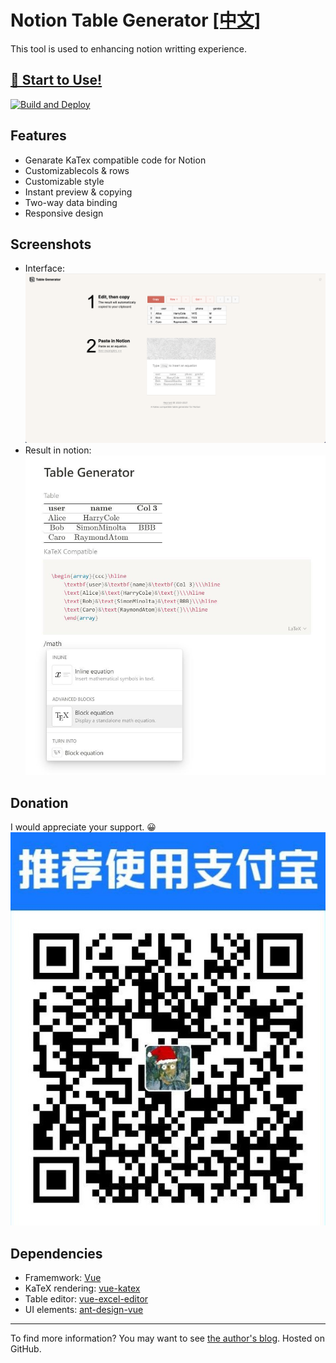 # Notion Table Generator [[中文]](https://github.com/reycn/notion-table/blob/master/README-ZH.MD)

This tool is used to enhancing notion writting experience.

## [🎈 Start to Use!](https://tab.quoth.win/)

[![Build and Deploy](https://github.com/reycn/notion-table/workflows/Build%20and%20Deploy/badge.svg)](https://github.com/reycn/notion-table/actions)

## Features

- Genarate KaTex compatible code for Notion
- Customizablecols & rows
- Customizable style
- Instant preview & copying
- Two-way data binding
- Responsive design

## Screenshots

- Interface:
  ![](https://github.com/reycn/notion-table/blob/master/img/preview.png?raw=true)
- Result in notion:
  ![](https://github.com/reycn/notion-table/blob/master/img/notion.jpg?raw=true)

## Donation

I would appreciate your support. 😀
![](https://github.com/reycn/notion-table/blob/master/img/donate.jpg?raw=true)

## Dependencies

- Framemwork: [Vue](https://github.com/vuejs/vue)
- KaTeX rendering: [vue-katex](https://github.com/lucpotage/vue-katex)
- Table editor: [vue-excel-editor](https://github.com/cscan/vue-excel-editor)
- UI elements: [ant-design-vue](https://github.com/vueComponent/ant-design-vue)

---

To find more information? You may want to see [the author's blog](https://quoth.win/).
Hosted on GitHub.
